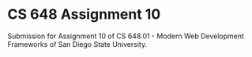 # CS 648 Assignment 10

Submission for Assignment 10 of CS 648.01 - Modern Web Development Frameworks of San Diego State University.